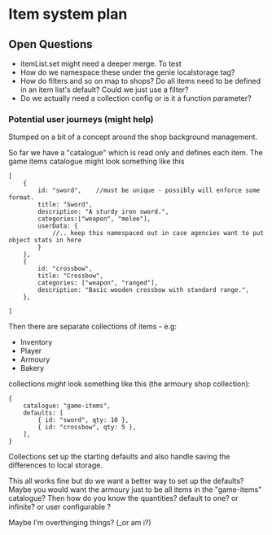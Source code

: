 # Item system plan


## Open Questions

* itemList.set might need a deeper merge. To test
* How do we namespace these under the genie localstorage tag?
* How do filters and so on map to shops? Do all items need to be defined in an item list's default? Could we just use a filter?
* Do we actually need a collection config or is it a function parameter?

### Potential user journeys (might help)


Stumped on a bit of a concept around the shop background management.

So far we have a "catalogue" which is read only and defines each item.
The game items catalogue might look something like this

```json5
[
    {
        id: "sword",    //must be unique - possibly will enforce some format.
        title: "Sword",
        description: "A sturdy iron sword.",
        categories:["weapon", "melee"],
        userData: {
            //.. keep this namespaced out in case agencies want to put object stats in here
        }
    },
    {
        id: "crossbow",
        title: "Crossbow",
        categories: ["weapon", "ranged"],
        description: "Basic wooden crossbow with standard range.",
    },

]

```

Then there are separate collections of items - e.g:
* Inventory
* Player
* Armoury
* Bakery


collections _might_ look something like this (the armoury shop collection):

```json5
{
    catalogue: "game-items",
    defaults: [
        { id: "sword", qty: 10 },
        { id: "crossbow", qty: 5 },
    ],
}
```

Collections set up the starting defaults and also handle saving the differences to local storage.

This all works fine but do we want a better way to set up the defaults?
Maybe you would want the armoury just to be all items in the "game-items" catalogue?
Then how do you know the quantities?
default to one? or infinite? or user configurable ?

Maybe I'm overthinging things? (_or am i?)
